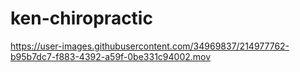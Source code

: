 # ken-chiropractic

https://user-images.githubusercontent.com/34969837/214977762-b95b7dc7-f883-4392-a59f-0be331c94002.mov

